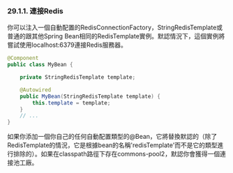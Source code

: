 ### 29.1.1. 連接Redis

你可以注入一個自動配置的RedisConnectionFactory，StringRedisTemplate或普通的跟其他Spring Bean相同的RedisTemplate實例。默認情況下，這個實例將嘗試使用localhost:6379連接Redis服務器。
```java
@Component
public class MyBean {

    private StringRedisTemplate template;

    @Autowired
    public MyBean(StringRedisTemplate template) {
        this.template = template;
    }
    // ...
}
```
如果你添加一個你自己的任何自動配置類型的@Bean，它將替換默認的（除了RedisTemplate的情況，它是根據bean的名稱'redisTemplate'而不是它的類型進行排除的）。如果在classpath路徑下存在commons-pool2，默認你會獲得一個連接池工廠。
